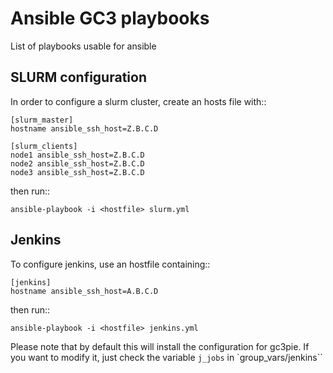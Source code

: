 Ansible GC3 playbooks
=====================

List of playbooks usable for ansible

SLURM configuration
-------------------

In order to configure a slurm cluster, create an hosts file with::

    [slurm_master]
    hostname ansible_ssh_host=Z.B.C.D
    
    [slurm_clients]
    node1 ansible_ssh_host=Z.B.C.D
    node2 ansible_ssh_host=Z.B.C.D
    node3 ansible_ssh_host=Z.B.C.D

then run::

    ansible-playbook -i <hostfile> slurm.yml


Jenkins
-------

To configure jenkins, use an hostfile containing::

    [jenkins]
    hostname ansible_ssh_host=A.B.C.D

then run::

    ansible-playbook -i <hostfile> jenkins.yml

Please note that by default this will install the configuration for
gc3pie. If you want to modify it, just check the variable `j_jobs` in
`group_vars/jenkins``
